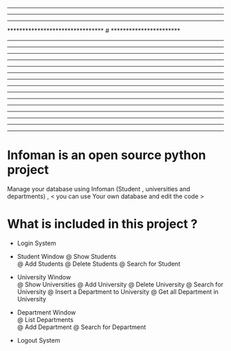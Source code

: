 *************************************************************************************************************************************************
*************************************************************************************************************************************************
********************************                                                                                          ***********************
********************************  #                                                                                       ***********************
********************************                                                                                          ***********************
********************************  *  *          *   **********   ************   *           **  ***********  *        *   ***********************
********************************  *  * *        *   *            *          *   * *        * *  *         *  **       *   ***********************
********************************  *  *  *       *   *            *          *   *  *      *  *  *         *  * *      *   ***********************
********************************  *  *   *      *   *            *          *   *   *    *   *  *         *  *  *     *   ***********************
********************************  *  *    *     *   **********   *          *   *     * *    *  ***********  *   *    *   ***********************
********************************  *  *     *    *   *            *          *   *      *     *  *         *  *    *   *   ***********************
********************************  *  *      *   *   *            *          *   *            *  *         *  *     *  *   ***********************
********************************  *  *       *  *   *            *          *   *            *  *         *  *      * *   ***********************
********************************  *  *        * *   *            *          *   *            *  *         *  *       **   ***********************
********************************  *  *         *    *            ************   *            *  *         *  *        *   ***********************
********************************                                                                                          ***********************
********************************                                                                                          ***********************
*************************************************************************************************************************************************
*************************************************************************************************************************************************

# Infoman is an open source python project #

Manage your database using Infoman (Student , universities and departments) , < you can use Your own database and edit the code >

# What is included in this project ?
* Login System

* Student Window
    @ Show Students  
		@ Add Students
		@ Delete Students
		@ Search for Student


* University Window  
		@ Show Universities
		@ Add University
		@ Delete University
		@ Search for University
		@ Insert a Department to University
		@ Get all Department in University


* Department Window  
		@ List Departments 		
		@ Add Department
		@ Search for Department

* Logout System 
                     

                  
